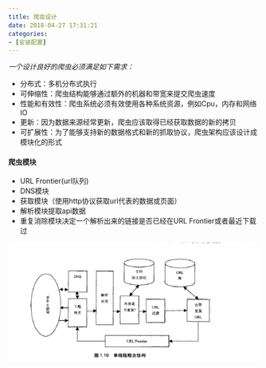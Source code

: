 ```yaml
---
title: 爬虫设计
date: 2018-04-27 17:31:21
categories: 
- [安装配置]
---
```



*一个设计良好的爬虫必须满足如下需求：*

- 分布式：多机分布式执行
- 可伸缩性：爬虫结构能够通过额外的机器和带宽来提交爬虫速度
- 性能和有效性：爬虫系统必须有效使用各种系统资源，例如Cpu，内存和网络IO
- 更新：因为数据来源经常更新，爬虫应该取得已经获取数据的新的拷贝
- 可扩展性：为了能够支持新的数据格式和新的抓取协议，爬虫架构应该设计成模块化的形式

#### 爬虫模块

- URL Frontier(url队列)
- DNS模块
- 获取模块（使用http协议获取url代表的数据或页面）
- 解析模块提取api数据
- 重复消除模块决定一个解析出来的链接是否已经在URL Frontier或者最近下载过

![爬虫设计](爬虫设计/1524821269.png)
